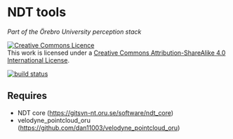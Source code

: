 # NDT tools
*Part of the Örebro University perception stack*

<a rel="license" href="http://creativecommons.org/licenses/by-sa/4.0/"><img alt="Creative Commons Licence" style="border-width:0" src="https://i.creativecommons.org/l/by-sa/4.0/88x31.png" /></a><br />This work is licensed under a <a rel="license" href="http://creativecommons.org/licenses/by-sa/4.0/">Creative Commons Attribution-ShareAlike 4.0 International License</a>.

[![build status](https://gitsvn-nt.oru.se/software/ndt_tools/badges/master/build.svg)](https://gitsvn-nt.oru.se/software/ndt_tools/commits/master)


## Requires
* NDT core (https://gitsvn-nt.oru.se/software/ndt_core)
* velodyne_pointcloud_oru (https://github.com/dan11003/velodyne_pointcloud_oru)



